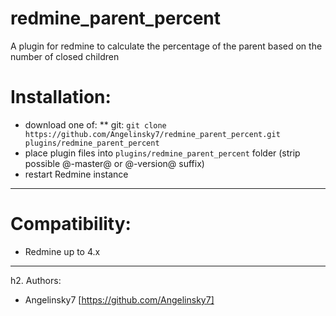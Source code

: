 # redmine_parent_percent
A plugin for redmine to calculate the percentage of the parent based on the number of closed children

# Installation:

* download one of:
** git: `git clone https://github.com/Angelinsky7/redmine_parent_percent.git plugins/redmine_parent_percent`
* place plugin files into `plugins/redmine_parent_percent` folder (strip possible @-master@ or @-version@ suffix)
* restart Redmine instance

--------------------------------------------------------------------------------

# Compatibility:

* Redmine up to 4.x

--------------------------------------------------------------------------------

h2. Authors:

* Angelinsky7 [https://github.com/Angelinsky7]